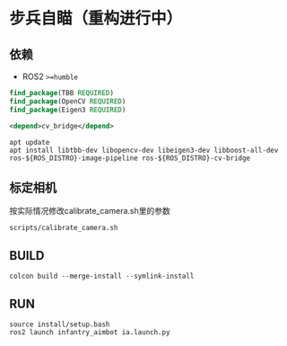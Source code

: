 # 步兵自瞄（重构进行中）

## 依赖

- ROS2 `>=humble`

```cmake
find_package(TBB REQUIRED)
find_package(OpenCV REQUIRED)
find_package(Eigen3 REQUIRED)
```

```xml
<depend>cv_bridge</depend>
```

```shell
apt update
apt install libtbb-dev libopencv-dev libeigen3-dev libboost-all-dev ros-${ROS_DISTRO}-image-pipeline ros-${ROS_DISTRO}-cv-bridge
```

## 标定相机

按实际情况修改calibrate_camera.sh里的参数

```shell
scripts/calibrate_camera.sh
```

## BUILD

```shell
colcon build --merge-install --symlink-install
```

## RUN

```shell
source install/setup.bash
ros2 launch infantry_aimbot ia.launch.py
```